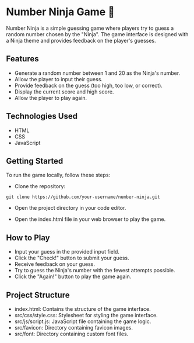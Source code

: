 # Number Ninja Game 🥷

Number Ninja is a simple guessing game where players try to guess a random number chosen by the "Ninja".
The game interface is designed with a Ninja theme and provides feedback on the player's guesses.

## Features

- Generate a random number between 1 and 20 as the Ninja's number.
- Allow the player to input their guess.
- Provide feedback on the guess (too high, too low, or correct).
- Display the current score and high score.
- Allow the player to play again.

## Technologies Used

- HTML
- CSS
- JavaScript

## Getting Started

To run the game locally, follow these steps:

- Clone the repository:

```
git clone https://github.com/your-username/number-ninja.git
```

- Open the project directory in your code editor.

- Open the index.html file in your web browser to play the game.

## How to Play

- Input your guess in the provided input field.
- Click the "Check!" button to submit your guess.
- Receive feedback on your guess.
- Try to guess the Ninja's number with the fewest attempts possible.
- Click the "Again!" button to play the game again.

## Project Structure

- index.html: Contains the structure of the game interface.
- src/css/style.css: Stylesheet for styling the game interface.
- src/js/script.js: JavaScript file containing the game logic.
- src/favicon: Directory containing favicon images.
- src/font: Directory containing custom font files.
